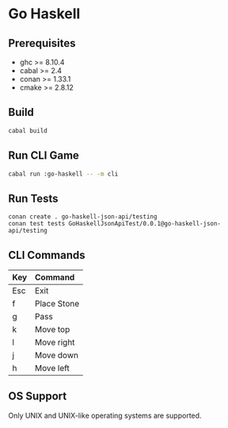 # Go Haskell



## Prerequisites

* ghc   >= 8.10.4
* cabal >= 2.4
* conan >= 1.33.1
* cmake >= 2.8.12



## Build

```bash
cabal build
```



## Run CLI Game

```bash
cabal run :go-haskell -- -m cli
```



## Run Tests

```
conan create . go-haskell-json-api/testing
conan test tests GoHaskellJsonApiTest/0.0.1@go-haskell-json-api/testing
```



## CLI Commands

| Key | Command     |
|:----|:------------|
| Esc | Exit        |
| f   | Place Stone |
| g   | Pass        |
| k   | Move top    |
| l   | Move right  |
| j   | Move down   |
| h   | Move left   |




## OS Support

Only UNIX and UNIX-like operating systems are supported.

